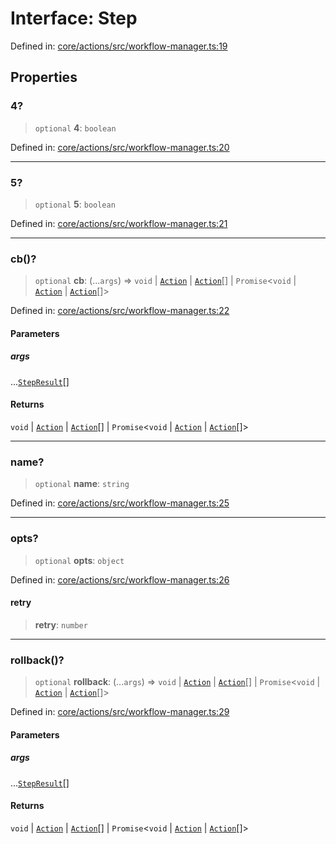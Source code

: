 # Interface: Step

Defined in: [core/actions/src/workflow-manager.ts:19](https://github.com/LaWebcapsule/orbits/blob/66ea15e0068e5833cb03c092623a7262269820a0/core/actions/src/workflow-manager.ts#L19)

## Properties

### 4?

> `optional` **4**: `boolean`

Defined in: [core/actions/src/workflow-manager.ts:20](https://github.com/LaWebcapsule/orbits/blob/66ea15e0068e5833cb03c092623a7262269820a0/core/actions/src/workflow-manager.ts#L20)

***

### 5?

> `optional` **5**: `boolean`

Defined in: [core/actions/src/workflow-manager.ts:21](https://github.com/LaWebcapsule/orbits/blob/66ea15e0068e5833cb03c092623a7262269820a0/core/actions/src/workflow-manager.ts#L21)

***

### cb()?

> `optional` **cb**: (...`args`) => `void` \| [`Action`](../classes/Action.md) \| [`Action`](../classes/Action.md)[] \| `Promise`\<`void` \| [`Action`](../classes/Action.md) \| [`Action`](../classes/Action.md)[]\>

Defined in: [core/actions/src/workflow-manager.ts:22](https://github.com/LaWebcapsule/orbits/blob/66ea15e0068e5833cb03c092623a7262269820a0/core/actions/src/workflow-manager.ts#L22)

#### Parameters

##### args

...[`StepResult`](../type-aliases/StepResult.md)[]

#### Returns

`void` \| [`Action`](../classes/Action.md) \| [`Action`](../classes/Action.md)[] \| `Promise`\<`void` \| [`Action`](../classes/Action.md) \| [`Action`](../classes/Action.md)[]\>

***

### name?

> `optional` **name**: `string`

Defined in: [core/actions/src/workflow-manager.ts:25](https://github.com/LaWebcapsule/orbits/blob/66ea15e0068e5833cb03c092623a7262269820a0/core/actions/src/workflow-manager.ts#L25)

***

### opts?

> `optional` **opts**: `object`

Defined in: [core/actions/src/workflow-manager.ts:26](https://github.com/LaWebcapsule/orbits/blob/66ea15e0068e5833cb03c092623a7262269820a0/core/actions/src/workflow-manager.ts#L26)

#### retry

> **retry**: `number`

***

### rollback()?

> `optional` **rollback**: (...`args`) => `void` \| [`Action`](../classes/Action.md) \| [`Action`](../classes/Action.md)[] \| `Promise`\<`void` \| [`Action`](../classes/Action.md) \| [`Action`](../classes/Action.md)[]\>

Defined in: [core/actions/src/workflow-manager.ts:29](https://github.com/LaWebcapsule/orbits/blob/66ea15e0068e5833cb03c092623a7262269820a0/core/actions/src/workflow-manager.ts#L29)

#### Parameters

##### args

...[`StepResult`](../type-aliases/StepResult.md)[]

#### Returns

`void` \| [`Action`](../classes/Action.md) \| [`Action`](../classes/Action.md)[] \| `Promise`\<`void` \| [`Action`](../classes/Action.md) \| [`Action`](../classes/Action.md)[]\>
